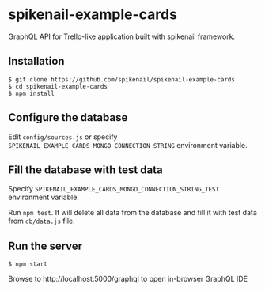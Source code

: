 # spikenail-example-cards

GraphQL API for Trello-like application built with spikenail framework.

## Installation

```
$ git clone https://github.com/spikenail/spikenail-example-cards
$ cd spikenail-example-cards
$ npm install
```

## Configure the database

Edit `config/sources.js` or specify
`SPIKENAIL_EXAMPLE_CARDS_MONGO_CONNECTION_STRING` environment variable.

## Fill the database with test data

Specify `SPIKENAIL_EXAMPLE_CARDS_MONGO_CONNECTION_STRING_TEST` environment variable.

Run `npm test`.
It will delete all data from the database and fill it with test data from `db/data.js` file.

## Run the server

```
$ npm start
```

Browse to http://localhost:5000/graphql to open in-browser GraphQL IDE